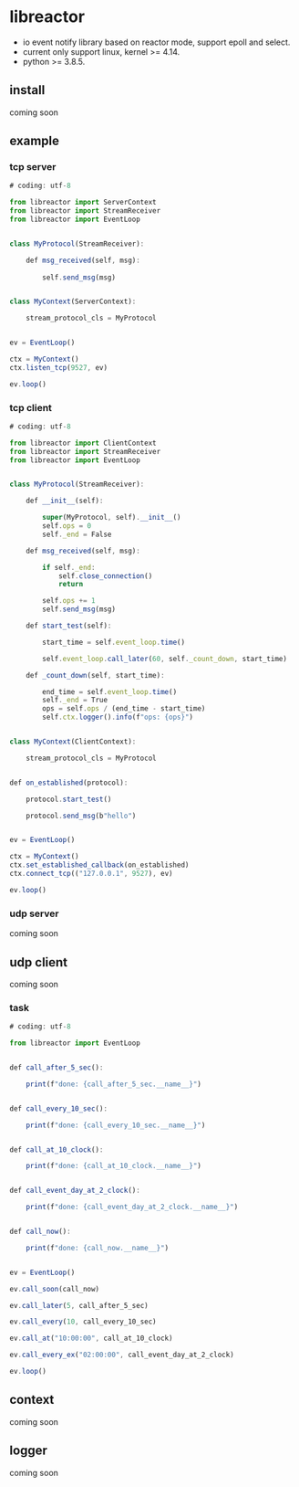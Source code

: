# libreactor

- io event notify library based on reactor mode, support epoll and select.
- current only support linux, kernel >= 4.14.
- python >= 3.8.5.

## install

coming soon

## example

### tcp server

```javascript
# coding: utf-8

from libreactor import ServerContext
from libreactor import StreamReceiver
from libreactor import EventLoop


class MyProtocol(StreamReceiver):

    def msg_received(self, msg):
	
        self.send_msg(msg)


class MyContext(ServerContext):

    stream_protocol_cls = MyProtocol


ev = EventLoop()

ctx = MyContext()
ctx.listen_tcp(9527, ev)

ev.loop()
```

### tcp client
```javascript
# coding: utf-8

from libreactor import ClientContext
from libreactor import StreamReceiver
from libreactor import EventLoop


class MyProtocol(StreamReceiver):

    def __init__(self):

        super(MyProtocol, self).__init__()
        self.ops = 0
        self._end = False

    def msg_received(self, msg):

        if self._end:
            self.close_connection()
            return

        self.ops += 1
        self.send_msg(msg)

    def start_test(self):

        start_time = self.event_loop.time()

        self.event_loop.call_later(60, self._count_down, start_time)

    def _count_down(self, start_time):

        end_time = self.event_loop.time()
        self._end = True
        ops = self.ops / (end_time - start_time)
        self.ctx.logger().info(f"ops: {ops}")


class MyContext(ClientContext):

    stream_protocol_cls = MyProtocol


def on_established(protocol):

    protocol.start_test()

    protocol.send_msg(b"hello")


ev = EventLoop()

ctx = MyContext()
ctx.set_established_callback(on_established)
ctx.connect_tcp(("127.0.0.1", 9527), ev)

ev.loop()
```

### udp server

coming soon

## udp client

coming soon

### task
```javascript
# coding: utf-8

from libreactor import EventLoop


def call_after_5_sec():

    print(f"done: {call_after_5_sec.__name__}")


def call_every_10_sec():

    print(f"done: {call_every_10_sec.__name__}")


def call_at_10_clock():

    print(f"done: {call_at_10_clock.__name__}")


def call_event_day_at_2_clock():

    print(f"done: {call_event_day_at_2_clock.__name__}")


def call_now():

    print(f"done: {call_now.__name__}")


ev = EventLoop()

ev.call_soon(call_now)

ev.call_later(5, call_after_5_sec)

ev.call_every(10, call_every_10_sec)

ev.call_at("10:00:00", call_at_10_clock)

ev.call_every_ex("02:00:00", call_event_day_at_2_clock)

ev.loop()
```

## context

coming soon

## logger

coming soon
